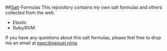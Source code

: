 ##[Salt](http://www.saltstack.com/community/)-Formulas 
This repository contains my own salt formulas and others collected from the web. 

  * Elastic
  * Ruby/RVM

If you have any questions about this salt formulas, please feel free to drop me an email at <paoc@sequel.ninja>
  
